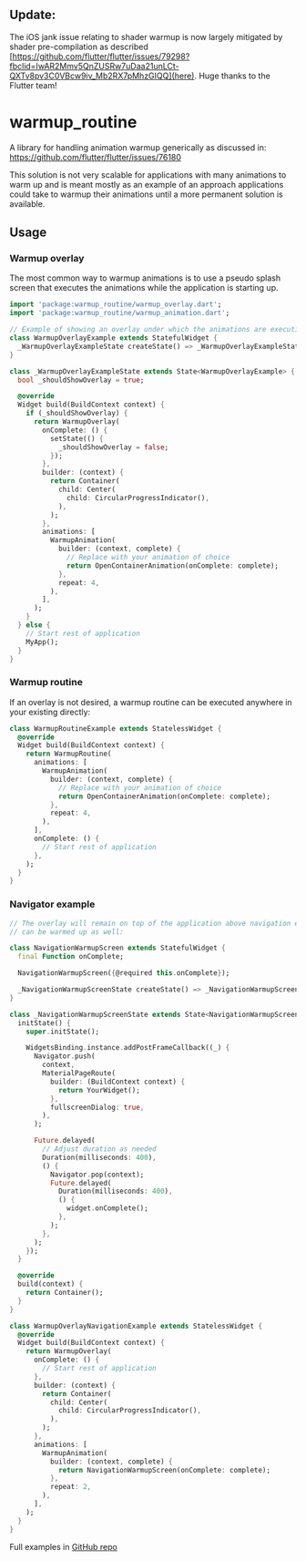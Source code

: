## Update:

The iOS jank issue relating to shader warmup is now largely mitigated by shader pre-compilation as described [https://github.com/flutter/flutter/issues/79298?fbclid=IwAR2Mmv5QnZUSRw7uDaa21unLCt-QXTv8pv3C0VBcw9iv_Mb2RX7pMhzGIQQ](here). Huge thanks to the Flutter team!

# warmup_routine

A library for handling animation warmup generically as discussed in: https://github.com/flutter/flutter/issues/76180

This solution is not very scalable for applications with many animations to warm up and is meant mostly as an example of an approach applications could take
to warmup their animations until a more permanent solution is available.

## Usage

### Warmup overlay

The most common way to warmup animations is to use a pseudo splash screen that executes the animations while the application is starting up.

```dart
import 'package:warmup_routine/warmup_overlay.dart';
import 'package:warmup_routine/warmup_animation.dart';

// Example of showing an overlay under which the animations are executing.
class WarmupOverlayExample extends StatefulWidget {
  _WarmupOverlayExampleState createState() => _WarmupOverlayExampleState();
}

class _WarmupOverlayExampleState extends State<WarmupOverlayExample> {
  bool _shouldShowOverlay = true;

  @override
  Widget build(BuildContext context) {
    if (_shouldShowOverlay) {
      return WarmupOverlay(
        onComplete: () {
          setState(() {
            _shouldShowOverlay = false;
          });
        },
        builder: (context) {
          return Container(
            child: Center(
              child: CircularProgressIndicator(),
            ),
          );
        },
        animations: [
          WarmupAnimation(
            builder: (context, complete) {
              // Replace with your animation of choice
              return OpenContainerAnimation(onComplete: complete);
            },
            repeat: 4,
          ),
        ],
      );
    }
  } else {
    // Start rest of application
    MyApp();
  }
}
```

### Warmup routine

If an overlay is not desired, a warmup routine can be executed anywhere in your existing directly:

```dart
class WarmupRoutineExample extends StatelessWidget {
  @override
  Widget build(BuildContext context) {
    return WarmupRoutine(
      animations: [
        WarmupAnimation(
          builder: (context, complete) {
            // Replace with your animation of choice
            return OpenContainerAnimation(onComplete: complete);
          },
          repeat: 4,
        ),
      ],
      onComplete: () {
        // Start rest of application
      },
    );
  }
}
```

### Navigator example

```dart
// The overlay will remain on top of the application above navigation events, so Navigator.push/pop
// can be warmed up as well:

class NavigationWarmupScreen extends StatefulWidget {
  final Function onComplete;

  NavigationWarmupScreen({@required this.onComplete});

  _NavigationWarmupScreenState createState() => _NavigationWarmupScreenState();
}

class _NavigationWarmupScreenState extends State<NavigationWarmupScreen> {
  initState() {
    super.initState();

    WidgetsBinding.instance.addPostFrameCallback((_) {
      Navigator.push(
        context,
        MaterialPageRoute(
          builder: (BuildContext context) {
            return YourWidget();
          },
          fullscreenDialog: true,
        ),
      );

      Future.delayed(
        // Adjust duration as needed
        Duration(milliseconds: 400),
        () {
          Navigator.pop(context);
          Future.delayed(
            Duration(milliseconds: 400),
            () {
              widget.onComplete();
            },
          );
        },
      );
    });
  }

  @override
  build(context) {
    return Container();
  }
}

class WarmupOverlayNavigationExample extends StatelessWidget {
  @override
  Widget build(BuildContext context) {
    return WarmupOverlay(
      onComplete: () {
        // Start rest of application
      },
      builder: (context) {
        return Container(
          child: Center(
            child: CircularProgressIndicator(),
          ),
        );
      },
      animations: [
        WarmupAnimation(
          builder: (context, complete) {
            return NavigationWarmupScreen(onComplete: complete);
          },
          repeat: 2,
        ),
      ],
    );
  }
}
```

Full examples in [GitHub repo](https://github.com/danReynolds/warmup_routine/blob/master/example.dart)
